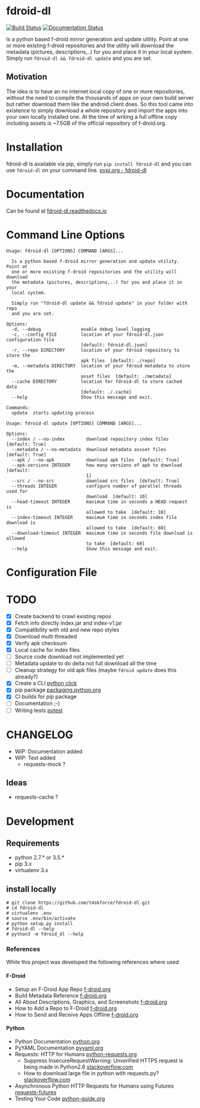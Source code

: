 # fdroid-dl

[![Build Status](https://api.travis-ci.org/t4skforce/fdroid-dl.svg)](https://travis-ci.org/t4skforce/fdroid-dl)
[![Documentation Status](https://readthedocs.org/projects/fdroid-dl/badge/?version=latest)](https://fdroid-dl.readthedocs.io/en/latest/?badge=latest)


Is a python based f-droid mirror generation and update utility. Point at one or more existing f-droid repositories and the utility will download the metadata (pictures, descriptions,..) for you and place it in your local system. Simply run ```fdroid-dl && fdroid-dl update``` and you are set.

## Motivation
The idea is to have an no internet local copy of one or more repositories, without the need to compile the thousands of apps on your own build server but rather download them like the android client does. So this tool came into existence to simply download a whole repository and import the apps into your own locally installed one. At the time of writing a full offline copy including assets is ~7.5GB of the official repository of f-droid.org.

# Installation
fdroid-dl is available via pip, simply run ```pip install fdroid-dl``` and you can use ```fdroid-dl``` on your command line. [pypi.org - fdroid-dl](https://pypi.org/project/fdroid-dl/)

# Documentation
Can be found at [fdroid-dl.readthedocs.io](https://fdroid-dl.readthedocs.io/en/latest/)

# Command Line Options
```
Usage: fdroid-dl [OPTIONS] COMMAND [ARGS]...

  Is a python based f-droid mirror generation and update utility. Point at
  one or more existing f-droid repositories and the utility will download
  the metadata (pictures, descriptions,..) for you and place it in your
  local system.

  Simply run "fdroid-dl update && fdroid update" in your folder with repo
  and you are set.

Options:
  -d, --debug               enable debug level logging
  -c, --config FILE         location of your fdroid-dl.json configuration file
                            [default: fdroid-dl.json]
  -r, --repo DIRECTORY      location of your fdroid repository to store the
                            apk files  [default: ./repo]
  -m, --metadata DIRECTORY  location of your fdroid metadata to store the
                            asset files  [default: ./metadata]
  --cache DIRECTORY         location for fdroid-dl to store cached data
                            [default: ./.cache]
  --help                    Show this message and exit.

Commands:
  update  starts updating process
```
```
Usage: fdroid-dl update [OPTIONS] COMMAND [ARGS]...

Options:
  --index / --no-index        download repository index files  [default: True]
  --metadata / --no-metadata  download metadata assset files  [default: True]
  --apk / --no-apk            download apk files  [default: True]
  --apk-versions INTEGER      how many versions of apk to download  [default:
                              1]
  --src / --no-src            download src files  [default: True]
  --threads INTEGER           configure number of parallel threads used for
                              download  [default: 10]
  --head-timeout INTEGER      maximum time in seconds a HEAD request is
                              allowed to take  [default: 10]
  --index-timeout INTEGER     maximum time in seconds index file download is
                              allowed to take  [default: 60]
  --download-timeout INTEGER  maximum time in seconds file download is allowed
                              to take  [default: 60]
  --help                      Show this message and exit.
```

# Configuration File

# TODO
- [x] Create backend to crawl existing repos
- [x] Fetch info directly index.jar and index-v1.jar
- [x] Compatibility with old and new repo styles
- [x] Download multi threaded
- [x] Verify apk checksum
- [x] Local cache for index files
- [ ] Source code download not implemented yet
- [ ] Metadata update to do delta not full download all the time
- [ ] Cleanup strategy for old apk files (maybe ```fdroid update``` does this already?)
- [x] Create a CLI [python click](http://click.pocoo.org/5/)
- [x] pip package [packaging.python.org](https://packaging.python.org/tutorials/packaging-projects/)
- [x] CI builds for pip package
- [ ] Documentation ;-)
- [ ] Writing tests [pytest](https://docs.pytest.org/en/latest/)

# CHANGELOG
- WIP: Documentation added
- WIP: Test added
  - requests-mock ?

## Ideas
- requests-cache ?

# Development
## Requirements
* python 2.7.* or 3.5.*
* pip 3.x
* virtualenv 3.x

## install locally
```
# git clone https://github.com/t4skforce/fdroid-dl.git
# cd fdroid-dl
# virtualenv .env
# source .env/bin/activate
# python setup.py install
# fdroid-dl --help
# python3 -m fdroid_dl --help
```

### References
While this project was developed the following references where used

#### F-Droid
* Setup an F-Droid App Repo [f-droid.org](https://f-droid.org/en/docs/Setup_an_F-Droid_App_Repo/)
* Build Metadata Reference [f-droid.org](https://f-droid.org/en/docs/Build_Metadata_Reference/)
* All About Descriptions, Graphics, and Screenshots [f-droid.org](https://f-droid.org/en/docs/All_About_Descriptions_Graphics_and_Screenshots/)
* How to Add a Repo to F-Droid [f-droid.org](https://f-droid.org/en/tutorials/add-repo/)
* How to Send and Receive Apps Offline [f-droid.org](https://f-droid.org/en/tutorials/swap/)

#### Python
* Python Documentation [python.org](https://docs.python.org/3/)
* PyYAML Documentation [pyyaml.org](https://pyyaml.org/wiki/PyYAMLDocumentation)
* Requests: HTTP for Humans [python-requests.org](http://docs.python-requests.org/en/master/)
  * Suppress InsecureRequestWarning: Unverified HTTPS request is being made in Python2.6  [stackoverflow.com](https://stackoverflow.com/questions/27981545/suppress-insecurerequestwarning-unverified-https-request-is-being-made-in-pytho)
  * How to download large file in python with requests.py? [stackoverflow.com](https://stackoverflow.com/questions/16694907/how-to-download-large-file-in-python-with-requests-py)
* Asynchronous Python HTTP Requests for Humans using Futures [requests-futures](https://github.com/ross/requests-futures)
* Testing Your Code [python-guide.org](https://docs.python-guide.org/writing/tests/)
